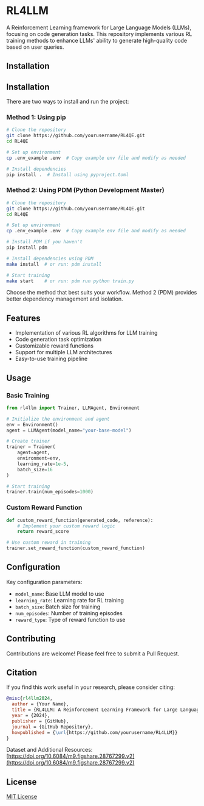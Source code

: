 # RL4LLM
A Reinforcement Learning framework for Large Language Models (LLMs), focusing on code generation tasks. This repository implements various RL training methods to enhance LLMs' ability to generate high-quality code based on user queries.

## Installation

## Installation

There are two ways to install and run the project:

### Method 1: Using pip

```bash
# Clone the repository
git clone https://github.com/yourusername/RL4QE.git
cd RL4QE

# Set up environment
cp .env_example .env  # Copy example env file and modify as needed

# Install dependencies
pip install .  # Install using pyproject.toml
```

### Method 2: Using PDM (Python Development Master)

```bash
# Clone the repository
git clone https://github.com/yourusername/RL4QE.git
cd RL4QE

# Set up environment
cp .env_example .env  # Copy example env file and modify as needed

# Install PDM if you haven't
pip install pdm

# Install dependencies using PDM
make install  # or run: pdm install

# Start training
make start    # or run: pdm run python train.py
```

Choose the method that best suits your workflow. Method 2 (PDM) provides better dependency management and isolation.

## Features
- Implementation of various RL algorithms for LLM training
- Code generation task optimization
- Customizable reward functions
- Support for multiple LLM architectures
- Easy-to-use training pipeline

## Usage

### Basic Training

```python
from rl4llm import Trainer, LLMAgent, Environment

# Initialize the environment and agent
env = Environment()
agent = LLMAgent(model_name="your-base-model")

# Create trainer
trainer = Trainer(
    agent=agent,
    environment=env,
    learning_rate=1e-5,
    batch_size=16
)

# Start training
trainer.train(num_episodes=1000)
```

### Custom Reward Function

```python
def custom_reward_function(generated_code, reference):
    # Implement your custom reward logic
    return reward_score

# Use custom reward in training
trainer.set_reward_function(custom_reward_function)
```

## Configuration

Key configuration parameters:
- `model_name`: Base LLM model to use
- `learning_rate`: Learning rate for RL training
- `batch_size`: Batch size for training
- `num_episodes`: Number of training episodes
- `reward_type`: Type of reward function to use

## Contributing
Contributions are welcome! Please feel free to submit a Pull Request.

## Citation

If you find this work useful in your research, please consider citing:

```bibtex
@misc{rl4llm2024,
  author = {Your Name},
  title = {RL4LLM: A Reinforcement Learning Framework for Large Language Models},
  year = {2024},
  publisher = {GitHub},
  journal = {GitHub Repository},
  howpublished = {\url{https://github.com/yourusername/RL4LLM}}
}
```
Dataset and Additional Resources: [https://doi.org/10.6084/m9.figshare.28767299.v2](https://doi.org/10.6084/m9.figshare.28767299.v2)

## License
[MIT License](LICENSE)